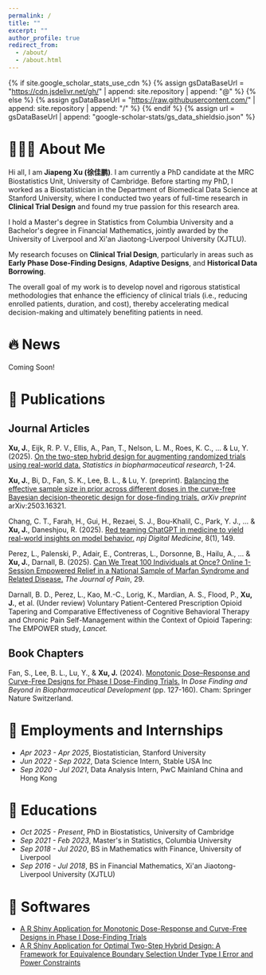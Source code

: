 ```yaml
---
permalink: /
title: ""
excerpt: ""
author_profile: true
redirect_from: 
  - /about/
  - /about.html
---
```


{% if site.google_scholar_stats_use_cdn %}
{% assign gsDataBaseUrl = "https://cdn.jsdelivr.net/gh/" | append: site.repository | append: "@" %}
{% else %}
{% assign gsDataBaseUrl = "https://raw.githubusercontent.com/" | append: site.repository | append: "/" %}
{% endif %}
{% assign url = gsDataBaseUrl | append: "google-scholar-stats/gs_data_shieldsio.json" %}

<span class='anchor' id='about-me'></span>

# 👨🏻‍💻 About Me

Hi all, I am **Jiapeng Xu (徐佳鹏)**. I am currently a PhD candidate at the MRC Biostatistics Unit, University of Cambridge. Before starting my PhD, I worked as a Biostatistician in the Department of Biomedical Data Science at Stanford University, where I conducted two years of full-time research in **Clinical Trial Design** and found my true passion for this research area.

I hold a Master's degree in Statistics from Columbia University and a Bachelor's degree in Financial Mathematics, jointly awarded by the University of Liverpool and Xi'an Jiaotong-Liverpool University (XJTLU).

My research focuses on **Clinical Trial Design**, particularly in areas such as **Early Phase Dose-Finding Designs**, **Adaptive Designs**, and **Historical Data Borrowing**. 

The overall goal of my work is to develop novel and rigorous statistical methodologies that enhance the efficiency of clinical trials (i.e., reducing enrolled patients, duration, and cost), thereby accelerating medical decision-making and ultimately benefiting patients in need.

# 🔥 News

Coming Soon!

# 📝 Publications

## Journal Articles
**Xu, J.**, Eijk, R. P. V., Ellis, A., Pan, T., Nelson, L. M., Roes, K. C., ... & Lu, Y. (2025). [On the two-step hybrid design for augmenting randomized trials using real-world data.](https://www.tandfonline.com/doi/full/10.1080/19466315.2025.2547855) *Statistics in biopharmaceutical research*, 1-24.

**Xu, J.**, Bi, D., Fan, S. K., Lee, B. L., & Lu, Y. (preprint). [Balancing the effective sample size in prior across different doses in the curve-free Bayesian decision-theoretic design for dose-finding trials.](https://arxiv.org/abs/2503.16321) *arXiv preprint* arXiv:2503.16321.

Chang, C. T., Farah, H., Gui, H., Rezaei, S. J., Bou-Khalil, C., Park, Y. J., ... & **Xu, J.**, Daneshjou, R. (2025). [Red teaming ChatGPT in medicine to yield real-world insights on model behavior.](https://www.nature.com/articles/s41746-025-01542-0) *npj Digital Medicine*, 8(1), 149.

Perez, L., Palenski, P., Adair, E., Contreras, L., Dorsonne, B., Hailu, A., ... & **Xu, J.**, Darnall, B. (2025). [Can We Treat 100 Individuals at Once? Online 1-Session Empowered Relief in a National Sample of Marfan Syndrome and Related Disease.](https://www.jpain.org/article/S1526-5900(25)00199-3/abstract) *The Journal of Pain*, 29.

Darnall, B. D., Perez, L., Kao, M.-C., Lorig, K., Mardian, A. S., Flood, P., **Xu, J.**, et al. (Under review) Voluntary Patient-Centered Prescription Opioid Tapering and Comparative Effectiveness of Cognitive Behavioral Therapy and
Chronic Pain Self-Management within the Context of Opioid Tapering: The EMPOWER study, *Lancet.*

## Book Chapters
Fan, S., Lee, B. L., Lu, Y., & **Xu, J.** (2024). [Monotonic Dose–Response and Curve-Free Designs for Phase I Dose-Finding Trials.](https://link.springer.com/chapter/10.1007/978-3-031-67110-4_6) In *Dose Finding and Beyond in Biopharmaceutical Development* (pp. 127-160). Cham: Springer Nature Switzerland.

<!---
# 🎖 Honors and Awards
- *2021.10* Lorem ipsum dolor sit amet, consectetur adipiscing elit. Vivamus ornare aliquet ipsum, ac tempus justo dapibus sit amet. 
- *2021.09* Lorem ipsum dolor sit amet, consectetur adipiscing elit. Vivamus ornare aliquet ipsum, ac tempus justo dapibus sit amet. 
-->

# 💼 Employments and Internships
- *Apr 2023 - Apr 2025*, Biostatistician, Stanford University
- *Jun 2022 - Sep 2022*, Data Science Intern, Stable USA Inc
- *Sep 2020 - Jul 2021*, Data Analysis Intern, PwC Mainland China and Hong Kong

# 📖 Educations
- *Oct 2025 - Present*, PhD in Biostatistics, University of Cambridge
- *Sep 2021 - Feb 2023*, Master's in Statistics, Columbia University
- *Sep 2018 - Jul 2020*, BS in Mathematics with Finance, University of Liverpool
- *Sep 2016 - Jul 2018*, BS in Financial Mathematics, Xi'an Jiaotong-Liverpool University (XJTLU)

# 🤖 Softwares
- [A R Shiny Application for Monotonic Dose-Response and Curve-Free Designs in Phase I Dose-Finding Trials](https://cisd-stanford.shinyapps.io/CurveFreeDesigns/)
- [A R Shiny Application for Optimal Two-Step Hybrid Design: A Framework for Equivalence Boundary Selection Under Type I Error and Power Constraints](https://cisd-stanford.shinyapps.io/OptimalHybridDesign/)
